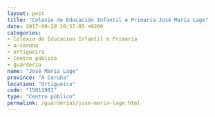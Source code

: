 ```yaml
---
layout: post
title: "Colexio de Educación Infantil e Primaria José María Lage"
date: 2017-09-20 20:57:05 +0200
categories:
- Colexio de Educación Infantil e Primaria
- a-coruna
- ortigueira
- Centro público
- guarderia
name: "José María Lage"
province: "A Coruña"
location: "Ortigueira"
code: "15011981"
type: "Centro público"
permalink: /guarderias/jose-maria-lage.html
---
```

